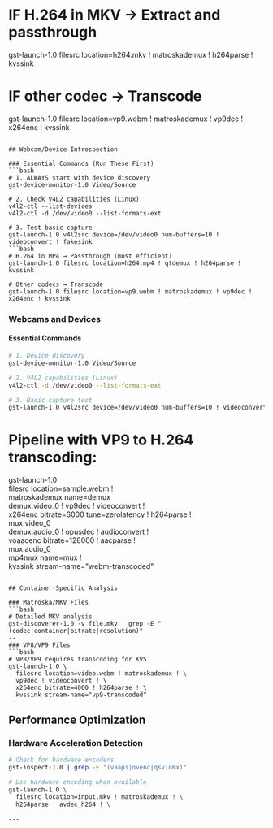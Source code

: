 
# IF H.264 in MKV → Extract and passthrough
gst-launch-1.0 filesrc location=h264.mkv ! matroskademux ! h264parse ! kvssink

# IF other codec → Transcode
gst-launch-1.0 filesrc location=vp9.webm ! matroskademux ! vp9dec ! x264enc ! kvssink
```

## Webcam/Device Introspection

### Essential Commands (Run These First)
```bash
# 1. ALWAYS start with device discovery
gst-device-monitor-1.0 Video/Source

# 2. Check V4L2 capabilities (Linux)
v4l2-ctl --list-devices
v4l2-ctl -d /dev/video0 --list-formats-ext

# 3. Test basic capture
gst-launch-1.0 v4l2src device=/dev/video0 num-buffers=10 ! videoconvert ! fakesink
```bash
# H.264 in MP4 → Passthrough (most efficient)
gst-launch-1.0 filesrc location=h264.mp4 ! qtdemux ! h264parse ! kvssink

# Other codecs → Transcode
gst-launch-1.0 filesrc location=vp9.webm ! matroskademux ! vp9dec ! x264enc ! kvssink
```

### Webcams and Devices

#### Essential Commands
```bash
# 1. Device discovery
gst-device-monitor-1.0 Video/Source

# 2. V4L2 capabilities (Linux)
v4l2-ctl -d /dev/video0 --list-formats-ext

# 3. Basic capture test
gst-launch-1.0 v4l2src device=/dev/video0 num-buffers=10 ! videoconvert ! fakesink
```

# Pipeline with VP9 to H.264 transcoding:
gst-launch-1.0 \
  filesrc location=sample.webm ! \
  matroskademux name=demux \
  demux.video_0 ! vp9dec ! videoconvert ! \
  x264enc bitrate=6000 tune=zerolatency ! h264parse ! \
  mux.video_0 \
  demux.audio_0 ! opusdec ! audioconvert ! \
  voaacenc bitrate=128000 ! aacparse ! \
  mux.audio_0 \
  mp4mux name=mux ! \
  kvssink stream-name="webm-transcoded"
```

## Container-Specific Analysis

### Matroska/MKV Files
```bash
# Detailed MKV analysis
gst-discoverer-1.0 -v file.mkv | grep -E "(codec|container|bitrate|resolution)"
--
### VP8/VP9 Files
```bash
# VP8/VP9 requires transcoding for KVS
gst-launch-1.0 \
  filesrc location=video.webm ! matroskademux ! \
  vp9dec ! videoconvert ! \
  x264enc bitrate=4000 ! h264parse ! \
  kvssink stream-name="vp9-transcoded"
```

## Performance Optimization

### Hardware Acceleration Detection
```bash
# Check for hardware encoders
gst-inspect-1.0 | grep -E "(vaapi|nvenc|qsv|omx)"

# Use hardware encoding when available
gst-launch-1.0 \
  filesrc location=input.mkv ! matroskademux ! \
  h264parse ! avdec_h264 ! \

---


